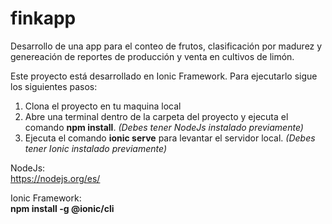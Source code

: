# finkapp

Desarrollo de una app para el conteo de frutos, clasificación por madurez y genereación de reportes de producción y venta en cultivos de limón.

Este proyecto está desarrollado en Ionic Framework. Para ejecutarlo sigue los siguientes pasos:

1. Clona el proyecto en tu maquina local
2. Abre una terminal dentro de la carpeta del proyecto y ejecuta el comando **npm install**. _(Debes tener NodeJs instalado previamente)_
3. Ejecuta el comando **ionic serve** para levantar el servidor local. _(Debes tener Ionic instalado previamente)_

NodeJs:  
https://nodejs.org/es/

Ionic Framework:  
**npm install -g @ionic/cli**
